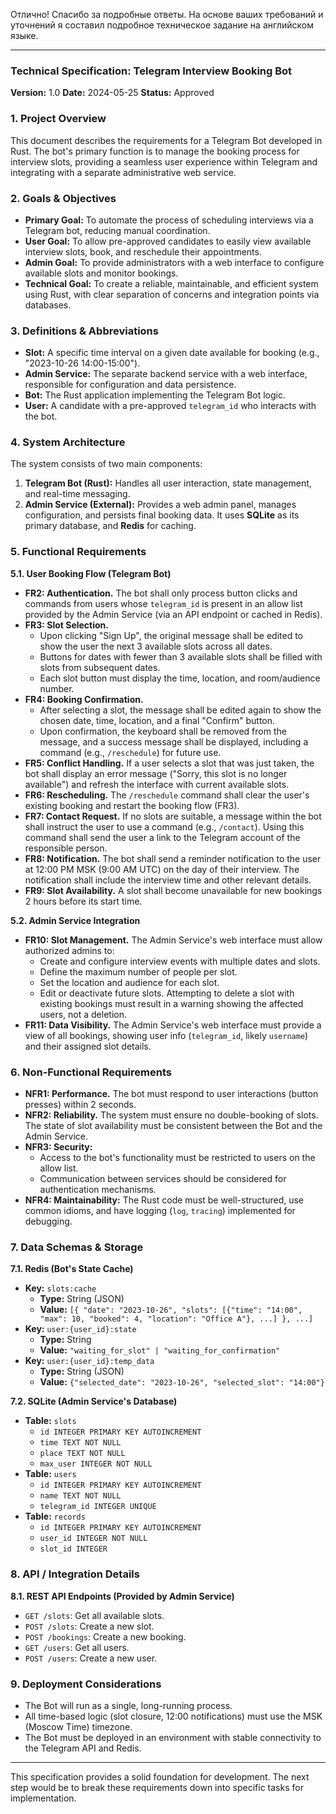 Отлично! Спасибо за подробные ответы. На основе ваших требований и уточнений я составил подробное техническое задание на английском языке.

---

### **Technical Specification: Telegram Interview Booking Bot**

**Version:** 1.0
**Date:** 2024-05-25
**Status:** Approved

### 1. Project Overview

This document describes the requirements for a Telegram Bot developed in Rust. The bot's primary function is to manage the booking process for interview slots, providing a seamless user experience within Telegram and integrating with a separate administrative web service.

### 2. Goals & Objectives

*   **Primary Goal:** To automate the process of scheduling interviews via a Telegram bot, reducing manual coordination.
*   **User Goal:** To allow pre-approved candidates to easily view available interview slots, book, and reschedule their appointments.
*   **Admin Goal:** To provide administrators with a web interface to configure available slots and monitor bookings.
*   **Technical Goal:** To create a reliable, maintainable, and efficient system using Rust, with clear separation of concerns and integration points via databases.

### 3. Definitions & Abbreviations

*   **Slot:** A specific time interval on a given date available for booking (e.g., "2023-10-26 14:00-15:00").
*   **Admin Service:** The separate backend service with a web interface, responsible for configuration and data persistence.
*   **Bot:** The Rust application implementing the Telegram Bot logic.
*   **User:** A candidate with a pre-approved `telegram_id` who interacts with the bot.

### 4. System Architecture

The system consists of two main components:
1.  **Telegram Bot (Rust):** Handles all user interaction, state management, and real-time messaging.
2.  **Admin Service (External):** Provides a web admin panel, manages configuration, and persists final booking data. It uses **SQLite** as its primary database, and **Redis** for caching.



### 5. Functional Requirements

**5.1. User Booking Flow (Telegram Bot)**

*   **FR2: Authentication.** The bot shall only process button clicks and commands from users whose `telegram_id` is present in an allow list provided by the Admin Service (via an API endpoint or cached in Redis).
*   **FR3: Slot Selection.**
    *   Upon clicking "Sign Up", the original message shall be edited to show the user the next 3 available slots across all dates.
    *   Buttons for dates with fewer than 3 available slots shall be filled with slots from subsequent dates.
    *   Each slot button must display the time, location, and room/audience number.
*   **FR4: Booking Confirmation.**
    *   After selecting a slot, the message shall be edited again to show the chosen date, time, location, and a final "Confirm" button.
    *   Upon confirmation, the keyboard shall be removed from the message, and a success message shall be displayed, including a command (e.g., `/reschedule`) for future use.
*   **FR5: Conflict Handling.** If a user selects a slot that was just taken, the bot shall display an error message ("Sorry, this slot is no longer available") and refresh the interface with current available slots.
*   **FR6: Rescheduling.** The `/reschedule` command shall clear the user's existing booking and restart the booking flow (FR3).
*   **FR7: Contact Request.** If no slots are suitable, a message within the bot shall instruct the user to use a command (e.g., `/contact`). Using this command shall send the user a link to the Telegram account of the responsible person.
*   **FR8: Notification.** The bot shall send a reminder notification to the user at 12:00 PM MSK (9:00 AM UTC) on the day of their interview. The notification shall include the interview time and other relevant details.
*   **FR9: Slot Availability.** A slot shall become unavailable for new bookings 2 hours before its start time.

**5.2. Admin Service Integration**
*   **FR10: Slot Management.** The Admin Service's web interface must allow authorized admins to:
    *   Create and configure interview events with multiple dates and slots.
    *   Define the maximum number of people per slot.
    *   Set the location and audience for each slot.
    *   Edit or deactivate future slots. Attempting to delete a slot with existing bookings must result in a warning showing the affected users, not a deletion.
*   **FR11: Data Visibility.** The Admin Service's web interface must provide a view of all bookings, showing user info (`telegram_id`, likely `username`) and their assigned slot details.


### 6. Non-Functional Requirements

*   **NFR1: Performance.** The bot must respond to user interactions (button presses) within 2 seconds.
*   **NFR2: Reliability.** The system must ensure no double-booking of slots. The state of slot availability must be consistent between the Bot and the Admin Service.
*   **NFR3: Security:**
    *   Access to the bot's functionality must be restricted to users on the allow list.
    *   Communication between services should be considered for authentication mechanisms.
*   **NFR4: Maintainability:** The Rust code must be well-structured, use common idioms, and have logging (`log`, `tracing`) implemented for debugging.

### 7. Data Schemas & Storage

**7.1. Redis (Bot's State Cache)**
*   **Key:** `slots:cache`
    *   **Type:** String (JSON)
    *   **Value:** `[{ "date": "2023-10-26", "slots": [{"time": "14:00", "max": 10, "booked": 4, "location": "Office A"}, ...] }, ...]`
*   **Key:** `user:{user_id}:state`
    *   **Type:** String
    *   **Value:** `"waiting_for_slot" | "waiting_for_confirmation"`
*   **Key:** `user:{user_id}:temp_data`
    *   **Type:** String (JSON)
    *   **Value:** `{"selected_date": "2023-10-26", "selected_slot": "14:00"}`

**7.2. SQLite (Admin Service's Database)**
*   **Table:** `slots`
    *   `id INTEGER PRIMARY KEY AUTOINCREMENT`
    *   `time TEXT NOT NULL`
    *   `place TEXT NOT NULL`
    *   `max_user INTEGER NOT NULL`
*   **Table:** `users`
    *   `id INTEGER PRIMARY KEY AUTOINCREMENT`
    *   `name TEXT NOT NULL`
    *   `telegram_id INTEGER UNIQUE`
*   **Table:** `records`
    *   `id INTEGER PRIMARY KEY AUTOINCREMENT`
    *   `user_id INTEGER NOT NULL`
    *   `slot_id INTEGER`

### 8. API / Integration Details

**8.1. REST API Endpoints (Provided by Admin Service)**
*   `GET /slots`: Get all available slots.
*   `POST /slots`: Create a new slot.
*   `POST /bookings`: Create a new booking.
*   `GET /users`: Get all users.
*   `POST /users`: Create a new user.

### 9. Deployment Considerations

*   The Bot will run as a single, long-running process.
*   All time-based logic (slot closure, 12:00 notifications) must use the MSK (Moscow Time) timezone.
*   The Bot must be deployed in an environment with stable connectivity to the Telegram API and Redis.

---
This specification provides a solid foundation for development. The next step would be to break these requirements down into specific tasks for implementation.